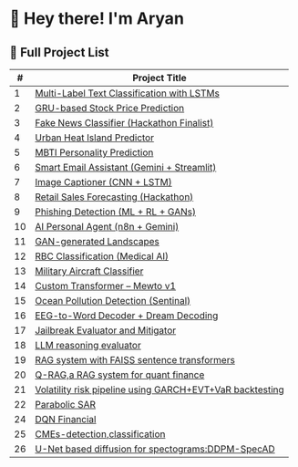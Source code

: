 # 👋 Hey there! I'm Aryan


## 🧪 Full Project List 

| # | Project Title |
|---|----------------|
| 1 | [Multi-Label Text Classification with LSTMs](...) |
| 2 | [GRU-based Stock Price Prediction](...) |
| 3 | [Fake News Classifier (Hackathon Finalist)](...) |
| 4 | [Urban Heat Island Predictor](...) |
| 5 | [MBTI Personality Prediction](...) |
| 6 | [Smart Email Assistant (Gemini + Streamlit)](...) |
| 7 | [Image Captioner (CNN + LSTM)](...) |
| 8 | [Retail Sales Forecasting (Hackathon)](...) |
| 9 | [Phishing Detection (ML + RL + GANs)](...) |
| 10 | [AI Personal Agent (n8n + Gemini)](...) |
| 11 | [GAN-generated Landscapes](...) |
| 12 | [RBC Classification (Medical AI)](...) |
| 13 | [Military Aircraft Classifier](...) |
| 14 | [Custom Transformer – Mewto v1](...) |
| 15 | [Ocean Pollution Detection (Sentinal)](...) |
| 16 | [EEG-to-Word Decoder + Dream Decoding](...) |
| 17 | [Jailbreak Evaluator and Mitigator](...) |
| 18 | [LLM reasoning evaluator](...) |
| 19 | [RAG system with FAISS sentence transformers](...) |
| 20 | [Q-RAG,a RAG system for quant finance](...) |
| 21 | [Volatility risk pipeline using GARCH+EVT+VaR backtesting](...) |
| 22 | [Parabolic SAR](...) |
| 24 | [DQN Financial](...) |
| 25 | [CMEs-detection,classification](...) |
| 26 | [U-Net based diffusion for spectograms:DDPM-SpecAD](...) |



<!---
aryan331277/aryan331277 is a ✨ special ✨ repository because its `README.md` (this file) appears on your GitHub profile.
You can click the Preview link to take a look at your changes.
--->
